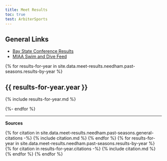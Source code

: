 ```yaml
---
title: Meet Results
toc: true
test: ArbiterSports
---
```


<style type="text/css">
  .page__content table p, .page__content ul p {
    margin-bottom: 0em;
  }
</style>

## General Links

- [Bay State Conference Results](https://www.gomotionapp.com/team/rechfhfhslma/page/newsletter)
- [MIAA Swim and Dive Feed](http://miaa.ezstream.com/index.cfm?ChnID=328)

{% for results-for-year in site.data.meet-results.needham.past-seasons.results-by-year %}

## {{ results-for-year.year }}

{% include results-for-year.md %}

{%- endfor %}

---

__Sources__

{% for citation in site.data.meet-results.needham.past-seasons.general-citations -%}
  {% include citation.md %}
{% endfor %}
{% for results-for-year in site.data.meet-results.needham.past-seasons.results-by-year %}
  {% for citation in results-for-year.citations -%}
    {% include citation.md %}
  {% endfor %}
{% endfor %}
